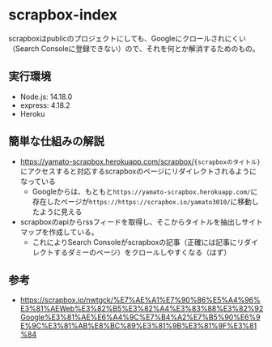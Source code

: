 # scrapbox-index

scrapboxはpublicのプロジェクトにしても、Googleにクロールされにくい（Search Consoleに登録できない）ので、それを何とか解消するためのもの。

## 実行環境

- Node.js: 14.18.0
- express: 4.18.2
- Heroku

## 簡単な仕組みの解説

- <https://yamato-scrapbox.herokuapp.com/scrapbox/>`{scrapboxのタイトル}`
にアクセスすると対応するscrapboxのページにリダイレクトされるようになっている
  - Googleからは、もともと`https://yamato-scrapbox.herokuapp.com/`に存在したページが`https://https://scrapbox.io/yamato3010/`に移動したように見える
- scrapboxのapiからrssフィードを取得し、そこからタイトルを抽出しサイトマップを作成している。
  - これによりSearch Consoleがscrapboxの記事（正確には記事にリダイレクトするダミーのページ）をクロールしやすくなる（はず）

## 参考

- <https://scrapbox.io/nwtgck/%E7%AE%A1%E7%90%86%E5%A4%96%E3%81%AEWeb%E3%82%B5%E3%82%A4%E3%83%88%E3%82%92Google%E3%81%AE%E6%A4%9C%E7%B4%A2%E7%B5%90%E6%9E%9C%E3%81%AB%E8%BC%89%E3%81%9B%E3%81%9F%E3%81%84>
